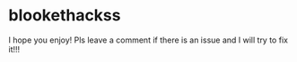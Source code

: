 # blookethackss
I hope you enjoy! Pls leave a comment if there is an issue and I will try to fix it!!! 
